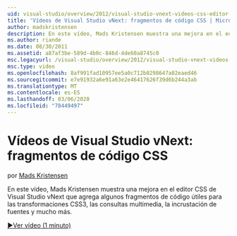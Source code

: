 ```yaml
---
uid: visual-studio/overview/2012/visual-studio-vnext-videos-css-editor-snippets
title: 'Vídeos de Visual Studio vNext: fragmentos de código CSS | Microsoft Docs'
author: madskristensen
description: En este vídeo, Mads Kristensen muestra una mejora en el editor CSS de Visual Studio vNext que agrega algunos fragmentos de código útiles para transformaciones CSS3, media q...
ms.author: riande
ms.date: 08/30/2011
ms.assetid: a87af3be-589d-4b0c-846d-4de60a8745c0
msc.legacyurl: /visual-studio/overview/2012/visual-studio-vnext-videos-css-editor-snippets
msc.type: video
ms.openlocfilehash: 8af991fad10957ee5a0c712b0298647a02eaed46
ms.sourcegitcommit: e7e91932a6e91a63e2e46417626f39d6b244a3ab
ms.translationtype: MT
ms.contentlocale: es-ES
ms.lasthandoff: 03/06/2020
ms.locfileid: "78449497"
---
```

# <a name="visual-studio-vnext-videos-css-snippets"></a>Vídeos de Visual Studio vNext: fragmentos de código CSS

por [Mads Kristensen](https://github.com/madskristensen)

En este vídeo, Mads Kristensen muestra una mejora en el editor CSS de Visual Studio vNext que agrega algunos fragmentos de código útiles para las transformaciones CSS3, las consultas multimedia, la incrustación de fuentes y mucho más.

[&#9654;Ver vídeo (1 minuto)](https://channel9.msdn.com/Blogs/ASP-NET-Site-Videos/visual-studio-vnext-videos-css-editor-snippets)
